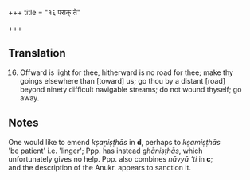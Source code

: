 +++
title = "१६ पराक् ते"

+++
## Translation
16. Offward is light for thee, hitherward is no road for thee; make thy  
goings elsewhere than \[toward\] us; go thou by a distant \[road\]  
beyond ninety difficult navigable streams; do not wound thyself; go  
away.

## Notes
One would like to emend *kṣaṇiṣṭhās* in **d**, perhaps to *kṣamiṣṭhās*  
'be patient' i.e. 'linger'; Ppp. has instead *ghāniṣṭhās*, which  
unfortunately gives no help. Ppp. also combines *nāvyā ’ti* in **c**;  
and the description of the Anukr. appears to sanction it.
